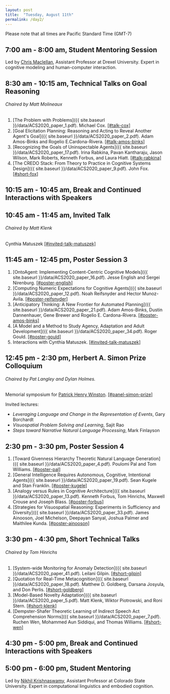 ```yaml
---
layout: post
title:  "Tuesday, August 11th"
permalink: /day2/
---
```


Please note that all times are Pacific Standard Time (GMT-7)

7:00 am - 8:00 am, Student Mentoring Session
----
Led by [Chris Maclellan](https://chrismaclellan.com), Assistant Professor at Drexel University. Expert in cognitive modeling and human-computer interaction.

8:30 am - 10:15 am, Technical Talks on Goal Reasoning
----
###### Chaired by Matt Molineaux

1. [The Problem with Problems]({{ site.baseurl }}/data/ACS2020_paper_1.pdf). Michael Cox. [[#talk-cox]](https://acs-2020.slack.com/archives/C018CQXN15Z)
2. [Goal Elicitation Planning: Reasoning and Acting to Reveal Another Agent's Goal]({{ site.baseurl }}/data/ACS2020_paper_2.pdf). Adam Amos-Binks and Rogelio E.Cardona-Rivera. [[#talk-amos-binks]](https://acs-2020.slack.com/archives/C0185STBU94)
3. [Recognizing the Goals of Uninspectable Agents]({{ site.baseurl }}/data/ACS2020_paper_17.pdf). Irina Rabkina, Pavan Kantharaju, Jason Wilson, Mark Roberts, Kenneth Forbus, and Laura Hiatt. [[#talk-rabkina]](https://acs-2020.slack.com/archives/C018CQYAV27)
4. [The CREDO Stack: From Theory to Practice in Cognitive Systems Design]({{ site.baseurl }}/data/ACS2020_paper_9.pdf). John Fox. [[#short-fox]](https://acs-2020.slack.com/archives/C018B7YTL3X)

10:15 am - 10:45 am, Break and Continued Interactions with Speakers
----

10:45 am - 11:45 am, Invited Talk
----

###### Chaired by Matt Klenk

Cynthia Matuszek [[#invited-talk-matuszek]](https://acs-2020.slack.com/archives/C018JQGUX6G)

11:45 am - 12:45 pm, Poster Session 3
----

1. [OntoAgent: Implementing Content-Centric Cognitive Models]({{ site.baseurl }}/data/ACS2020_paper_16.pdf). Jesse English and Sergei Nirenburg. [[#poster-english]](https://acs-2020.slack.com/archives/C018CR1M69H)
2. [Computing Numeric Expectations for Cognitive Agents]({{ site.baseurl }}/data/ACS2020_paper_12.pdf). Noah Reifsnyder and Hector Munoz-Avila. [[#poster-reifsnyder]](https://acs-2020.slack.com/archives/C018B7TU42H)
3. [Anticipatory Thinking: A New Frontier for Automated Planning]({{ site.baseurl }}/data/ACS2020_paper_21.pdf). Adam Amos-Binks, Dustin Dannenhauer, Gene Brewer and Rogelio E. Cardona-Rivera. [[#poster-amos-binks]](https://acs-2020.slack.com/archives/C017XNAAJT1)
4. [A Model and a Method to Study Agency, Adaptation and Adult Development]({{ site.baseurl }}/data/ACS2020_paper_34.pdf). Roger Gould. [[#poster-gould]](https://acs-2020.slack.com/archives/C018R7ZUZS5)
5. Interactions with Cynthia Matuszek.  [[#invited-talk-matuszek]](https://acs-2020.slack.com/archives/C018JQGUX6G)

12:45 pm - 2:30 pm, Herbert A. Simon Prize Colloquium
----

###### Chaired by Pat Langley and Dylan Holmes.

Memorial symposium for [Patrick Henry Winston](http://people.csail.mit.edu/phw/index.html). [[#panel-simon-prize]](https://acs-2020.slack.com/archives/C018CK13HEW)

Invited lectures:
- _Leveraging Language and Change in the Representation of Events_, Gary Borchardt
- _Visuospatial Problem Solving and Learning_, Sajit Rao
- _Steps toward Narrative Natural Language Processing_, Mark Finlayson


2:30 pm - 3:30 pm, Poster Session 4
----
1. [Toward Givenness Hierarchy Theoretic Natural Language Generation]({{ site.baseurl }}/data/ACS2020_paper_4.pdf). Poulomi Pal and Tom Williams. [[#poster-pal]](https://acs-2020.slack.com/archives/C018CR47ZNX)
2. [General Intelligence Requires Autonomous, Cognitive, Intentional Agents]({{ site.baseurl }}/data/ACS2020_paper_19.pdf). Sean Kugele and Stan Franklin. [[#poster-kugele]](https://acs-2020.slack.com/archives/C017XSMSB0F)
3. [Analogy versus Rules in Cognitive Architecture]({{ site.baseurl }}/data/ACS2020_paper_13.pdf). Kenneth Forbus, Tom Hinrichs, Maxwell Crouse and Joseph Blass. [[#poster-forbus]](https://acs-2020.slack.com/archives/C017XSN342K)
4. [Strategies for Visuospatial Reasoning: Experiments in Sufficiency and Diversity]({{ site.baseurl }}/data/ACS2020_paper_33.pdf). James Ainooson, Joel Michelson, Deepayan Sanyal, Joshua Palmer and Maithilee Kunda. [[#poster-ainooson]](https://acs-2020.slack.com/archives/C018CR4T9C3)

3:30 pm - 4:30 pm, Short Technical Talks
----
###### Chaired by Tom Hinrichs

1. [System-wide Monitoring for Anomaly Detection]({{ site.baseurl }}/data/ACS2020_paper_41.pdf). Leilani Gilpin. [[#short-gilpin]](https://acs-2020.slack.com/archives/C018CK3E1AN)
2. [Quotation for Real-Time Metacognition]({{ site.baseurl }}/data/ACS2020_paper_18.pdf). Matthew D. Goldberg, Darsana Josyula, and Don Perlis. [[#short-goldberg]](https://acs-2020.slack.com/archives/C018CK3V37U)
3. [Model-Based Novelty Adaptation]({{ site.baseurl }}/data/ACS2020_paper_5.pdf). Matt Klenk, Wiktor Piotrowski, and Roni Stern. [[#short-klenk]](https://acs-2020.slack.com/archives/C017XSQ1SG7)
4. [Dempster-Shafer Theoretic Learning of Indirect Speech Act Comprehension Norms]({{ site.baseurl }}/data/ACS2020_paper_7.pdf). Ruchen Wen, Mohammed Aun Siddiqui, and Thomas Williams. [[#short-wen]](https://acs-2020.slack.com/archives/C018CK472JE)

4:30 pm - 5:00 pm, Break and Continued Interactions with Speakers
----

5:00 pm - 6:00 pm, Student Mentoring
----

Led by [Nikhil Krishnaswamy](https://www.nikhilkrishnaswamy.com/), Assistant Professor at Colorado State University. Expert in computational linguistics and embodied cognition.


